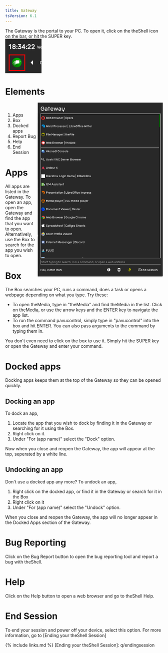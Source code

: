 ```yaml
---
title: Gateway
tsVersion: 6.1
---
```


The Gateway is the portal to your PC. To open it, click on the theShell icon on the bar, or hit the SUPER key. <br /> ![Gateway Open Button](images/gatewayOpenButton.png)

# Elements

<img src="images/gateway.png" width="400" alt="Gateway" style="float: right"/><br />
1. Apps
2. Box
3. Docked apps
4. Report Bug
5. Help
6. End Session

# Apps

All apps are listed in the Gateway. To open an app, open the Gateway and find the app that you want to open. Alternatively, use the Box to search for the app you wish to open.

# Box

The Box searches your PC, runs a command, does a task or opens a webpage depending on what you type. Try these:
- To open theMedia, type in "theMedia" and find theMedia in the list. Click on theMedia, or use the arrow keys and the ENTER key to navigate the app list.
- To run the command pavucontrol, simply type in "pavucontrol" into the box and hit ENTER. You can also pass arguments to the command by typing them in.

You don't even need to click on the box to use it. Simply hit the SUPER key or open the Gateway and enter your command.

# Docked apps

Docking apps keeps them at the top of the Gateway so they can be opened quickly.

## Docking an app

To dock an app,
1. Locate the app that you wish to dock by finding it in the Gateway or searching for it using the Box.
2. Right click on it.
3. Under "For (app name)" select the "Dock" option.

Now when you close and reopen the Gateway, the app will appear at the top, seperated by a white line.

## Undocking an app

Don't use a docked app any more? To undock an app,
1. Right click on the docked app, or find it in the Gateway or search for it in the Box
2. Right click on it
3. Under "For (app name)" select the "Undock" option.

When you close and reopen the Gateway, the app will no longer appear in the Docked Apps section of the Gateway.

# Bug Reporting

Click on the Bug Report button to open the bug reporting tool and report a bug with theShell.

# Help

Click on the Help button to open a web browser and go to theShell Help.

# End Session

To end your session and power off your device, select this option. For more information, go to [Ending your theShell Session]

{% include links.md %}
[Ending your theShell Session]: q/endingsession
